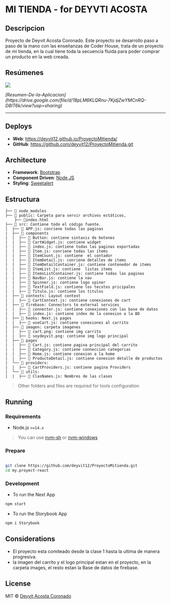 # MI TIENDA - for DEYVTI ACOSTA

## Descripcion

Proyecto de Deyvit Acosta Coronado. Este proyecto se desarrollo paso a paso de la mano con las enseñanzas de Coder House, trata de un proyecto de mi tienda, en la cual tiene toda la secuencia fluida para poder comprar un producto en la web creada.

## Resúmenes


  <a href="https://drive.google.com/file/d/18pLM6KLQRnu-7KjdjZwYMCnRQ-D8IT6k/view?usp=sharing">
    <img src="https://anthoncode.com/wp-content/uploads/2020/07/google-drive-icon.png">
  </a>
  <p><em>[Resumen-De-la-Aplicacion](https://drive.google.com/file/d/18pLM6KLQRnu-7KjdjZwYMCnRQ-D8IT6k/view?usp=sharing)</em></p>
</div>

---

## Deploys

- **Web**: https://deyvit12.github.io/ProyectoMitienda/
- **GitHub**: https://github.com/deyvit12/ProyectoMitienda.git


## Architecture

- **Framework**: [Bootstrap](https://getbootstrap.com/)
- **Component Driven**: [Node JS](https://nodejs.org/es/)
- **Styling**: [Sweetalert](https://sweetalert.js.org/)

## Estructura

```
├── 📁 node_modules 
├── 📁 public: Carpeta para servir archivos estáticos, 
    ├── 📄index.html
├── 📂 src: Contiene todo el código fuente.
|  ├── 📄 APP.js: conriene todas las paginas
|  ├── 📂 components
|  |  ├── 📄 Button: contiene sintaxis de botones
|  |  ├── 📄 CartWidget.js: contiene widget
|  |  ├── 📄 index.js: contiene todas las paginas exportadas
|  |  ├── 📄 Item.js: conriene todas las items
|  |  ├── 📄 ItemCount.js: contiene  el contador
|  |  ├── 📄 ItemDetail.js: conriene detalles de items
|  |  ├── 📄 ItemDetailContainer.js: contiene contenedor de items
|  |  ├── 📄 ItemList.js: contiene  listas items
|  |  ├── 📄 ItemsListContainer.js: contiene todas las paginas
|  |  ├── 📄 NavBar.js: contiene la nav
|  |  ├── 📄 Spinner.js: contiene logo spiner
|  |  ├── 📄 TextField.js: contiene los tecxtos pricipales
|  |  ├── 📄 Titulo.js: contiene los titulos
|  ├── 📁 contexts: Layout context
|  |  ├── 📄 CartContext.js: contiene conexiones de cart
|  ├── 📁 firebase: Connectors to external services
|  |  ├── 📄 connector.js: contiene conexiones con las base de datos
|  |  ├── 📄 index.js: contiene index de la conexion a la BD
|  ├── 📁 hooks: Next.js pages
|  |  ├── 📄 useCart.js: contiene conexiones al carrito
|  ├── 📂 imagen: carpeta imagenes 
|  |  ├── 📄 cart.png: contiene img carrito
|  |  ├── 📄 soydeyvit.png: contiene img logo principal
|  ├── 📂 pages
|  |  ├── 📄 Cart.js: contiene pagina principal del carrito
|  |  ├── 📄 Category.js: contiene conneccion categorias
|  |  ├── 📄 Home.js: contiene conexion a la home
|  |  ├── 📄 ProductoDetail.js: contiene conexion detalle de productos
|  └── 📁 providers:
|  |  ├── 📄 CartProviders.js: contiene pagina Providers
|  └── 📁 utils:
|  |  ├── 📄 ClasNames.js: Nombres de las clases

```

> Other folders and files are required for tools configuration

## Running

### Requirements

- Node.js `>=14.x`


> You can use [nvm-sh](https://github.com/nvm-sh/nvm) or [nvm-windows](https://github.com/coreybutler/nvm-windows)

### Prepare

```bash

git clone https://github.com/deyvit12/ProyectoMitienda.git
cd my.proyect-react
```

### Development

- To run the Next App

```bash
npm start

```

- To run the Storybook App

```bash
npm i Storybook

```


## Considerations

- El proyecto esta comiteado desde la clase 1 hasta la ultima de manera progresiva.
- la imagen del carrito y el logo principal estan en el proyecto, en la carpeta images, el resto estan la Base de datos de firebase.


## License

MIT © [Deyvit Acosta Coronado](https://face.pe)